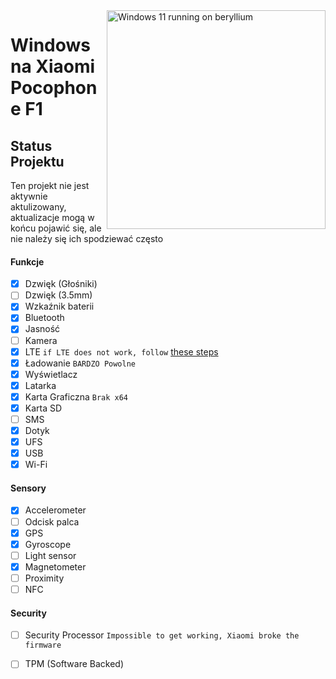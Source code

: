 <img align="right" src="https://github.com/n00b69/woa-beryllium/blob/main/beryllium.png" width="350" alt="Windows 11 running on beryllium">

# Windows na Xiaomi Pocophone F1

## Status Projektu
Ten projekt nie jest aktywnie aktulizowany, aktualizacje mogą w końcu pojawić się, ale nie należy się ich spodziewać często

#### Funkcje
- [x] Dzwięk (Głośniki)
- [ ] Dzwięk (3.5mm)
- [X] Wzkaźnik baterii
- [x] Bluetooth
- [x] Jasność 
- [ ] Kamera
- [x] LTE ```if LTE does not work, follow``` [these steps](troubleshooting.md#lte-in-windows-does-not-work)
- [x] Ładowanie ```BARDZO Powolne```
- [x] Wyświetlacz
- [x] Latarka
- [x] Karta Graficzna  ```Brak x64```
- [x] Karta SD
- [ ] SMS
- [x] Dotyk
- [x] UFS
- [x] USB
- [x] Wi-Fi

#### Sensory
- [x] Accelerometer
- [ ] Odcisk palca
- [x] GPS
- [x] Gyroscope
- [ ] Light sensor
- [x] Magnetometer
- [ ] Proximity
- [ ] NFC

#### Security
- [ ] Security Processor ```Impossible to get working, Xiaomi broke the firmware```
- [ ] TPM (Software Backed)



















